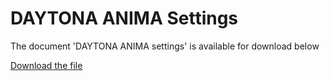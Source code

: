 # DAYTONA ANIMA Settings  

The document 'DAYTONA ANIMA settings' is available for download below

[Download the file](../../../static/file/DaytonaAnimaSettings.pdf)
